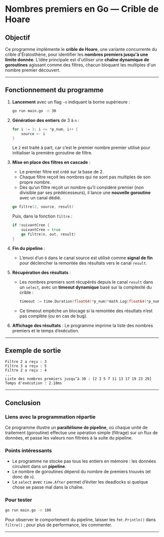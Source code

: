 # Nombres premiers en Go — Crible de Hoare

## Objectif

Ce programme implémente le **crible de Hoare**, une variante concurrente du crible d'Ératosthène, pour identifier les **nombres premiers jusqu'à une limite donnée**. L'idée principale est d'utiliser une **chaîne dynamique de goroutines** agissant comme des filtres, chacun bloquant les multiples d'un nombre premier découvert.

---

## Fonctionnement du programme

1. **Lancement** avec un flag `-n` indiquant la borne supérieure :
   ```bash
   go run main.go -n 30
   ```

2. **Génération des entiers** de 3 à `n` :
   ```go
   for i := 3; i <= *p_num; i++ {
       source <- i
   }
   ```
   Le `2` est traité à part, car c’est le premier nombre premier utilisé pour initialiser la première goroutine de filtre.

3. **Mise en place des filtres en cascade** :
    - Le premier filtre est créé sur la base de 2.
    - Chaque filtre reçoit les nombres qui ne sont pas multiples de son propre nombre.
    - Dès qu’un filtre reçoit un nombre qu’il considère premier (non divisible par ses prédécesseurs), il lance une **nouvelle goroutine** avec un canal dédié.

   ```go
   go filtre(2, source, result)
   ```

   Puis, dans la fonction `filtre` :
   ```go
   if !suivantCree {
       suivantCree = true
       go filtre(n, out, result)
   }
   ```

4. **Fin du pipeline** :
    - L’envoi d’un `0` dans le canal source est utilisé comme **signal de fin** pour déclencher la remontée des résultats vers le canal `result`.

5. **Récupération des résultats** :
    - Les nombres premiers sont récupérés depuis le canal `result` dans un `select`, avec un **timeout dynamique** basé sur la complexité du crible :
      ```go
      timeout := time.Duration(float64(*p_num)*math.Log(float64(*p_num))) * time.Microsecond * 2
      ```

    - Ce timeout empêche un blocage si la remontée des résultats n’est pas complète (ou en cas de bug).

6. **Affichage des résultats** :
   Le programme imprime la liste des nombres premiers et le temps d’exécution.

---

## Exemple de sortie

```
Filtre 2 a reçu : 3
Filtre 3 a reçu : 5
Filtre 2 a reçu : 4
...
Liste des nombres premiers jusqu’à 30 : [2 3 5 7 11 13 17 19 23 29]
Temps d'exécution : 2.18ms
```

---

## Conclusion

### Liens avec la programmation répartie

Ce programme illustre un **parallélisme de pipeline**, où chaque unité de traitement (goroutine) effectue une opération simple (filtrage) sur un flux de données, et passe les valeurs non filtrées à la suite du pipeline.


### Points intéressants

- Le programme ne stocke pas tous les entiers en mémoire : les données circulent dans un **pipeline**.
- Le nombre de goroutines dépend du nombre de premiers trouvés (et donc de `n`).
- Le `select` avec `time.After` permet d’éviter les deadlocks si quelque chose se passe mal dans la chaîne.


### Pour tester

```bash
go run main.go -n 100
```

Pour observer le comportement du pipeline, laisser les `fmt.Println()` dans `filtre()` ; pour plus de performance, les commenter.

---

